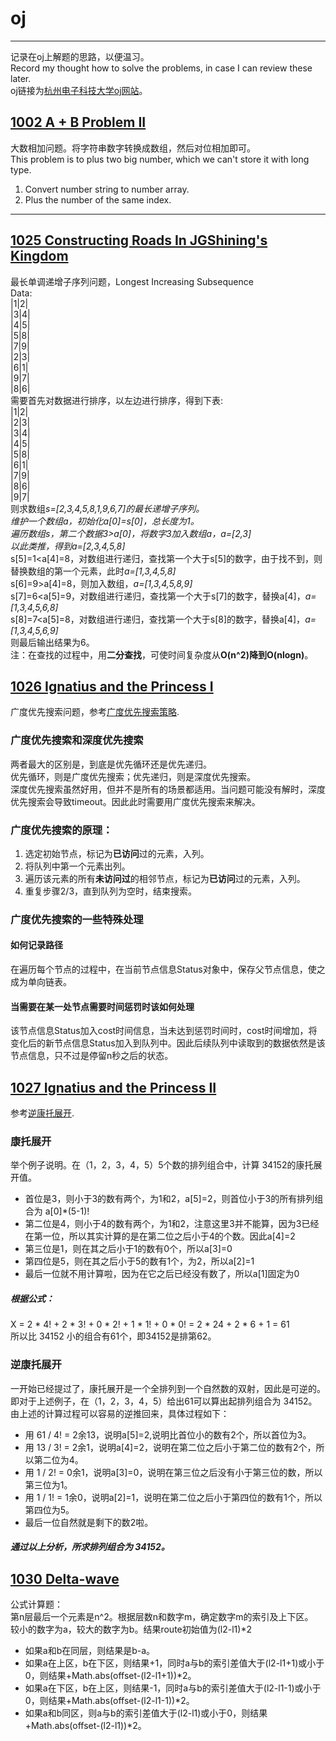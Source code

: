 # oj
---
记录在oj上解题的思路，以便温习。<br>
Record my thought how to solve the problems, in case I can review these later.<br>
oj链接为[杭州电子科技大学oj网站](http://acm.hdu.edu.cn/listproblem.php?vol=1)。

## [1002 A + B Problem II](http://acm.hdu.edu.cn/showproblem.php?pid=1002)
大数相加问题。将字符串数字转换成数组，然后对位相加即可。<br>
This problem is to plus two big number, which we can't store it with long type.
1. Convert number string to number array.
2. Plus the number of the same index.
---
## [1025 Constructing Roads In JGShining's Kingdom](http://acm.hdu.edu.cn/showproblem.php?pid=1025)
最长单调递增子序列问题，Longest Increasing Subsequence<br>
Data:<br>
|1|2|<br>
|3|4|<br>
|4|5|<br>
|5|8|<br>
|7|9|<br>
|2|3|<br>
|6|1|<br>
|9|7|<br>
|8|6|<br>
需要首先对数据进行排序，以左边进行排序，得到下表:<br>
|1|2|<br>
|2|3|<br>
|3|4|<br>
|4|5|<br>
|5|8|<br>
|6|1|<br>
|7|9|<br>
|8|6|<br>
|9|7|<br>
则求数组*s=[2,3,4,5,8,1,9,6,7]*的最长递增子序列。<br>
维护一个数组a，初始化a[0]=s[0]，总长度为1。<br>
遍历数组s，第二个数据3>a[0]，将数字3加入数组a，*a=[2,3]*<br>
以此类推，得到*a=[2,3,4,5,8]*<br>
s[5]=1<a[4]=8，对数组进行递归，查找第一个大于s[5]的数字，由于找不到，则替换数组的第一个元素，此时*a=[1,3,4,5,8]*<br>
s[6]=9>a[4]=8，则加入数组，*a=[1,3,4,5,8,9]*<br>
s[7]=6<a[5]=9，对数组进行递归，查找第一个大于s[7]的数字，替换a[4]，*a=[1,3,4,5,6,8]*<br>
s[8]=7<a[5]=8，对数组进行递归，查找第一个大于s[8]的数字，替换a[4]，*a=[1,3,4,5,6,9]*<br>
则最后输出结果为6。<br>
注：在查找的过程中，用**二分查找**，可使时间复杂度从**O(n^2)**降到**O(nlogn)**。

## [1026 Ignatius and the Princess I](http://acm.hdu.edu.cn/showproblem.php?pid=1026)
广度优先搜索问题，参考[广度优先搜索策略](https://blog.csdn.net/weixin_40953222/article/details/80544928).
### 广度优先搜索和深度优先搜索
两者最大的区别是，到底是优先循环还是优先递归。<br>
优先循环，则是广度优先搜索；优先递归，则是深度优先搜索。<br>
深度优先搜索虽然好用，但并不是所有的场景都适用。当问题可能没有解时，深度优先搜索会导致timeout。因此此时需要用广度优先搜索来解决。
### 广度优先搜索的原理：
1. 选定初始节点，标记为**已访问**过的元素，入列。
2. 将队列中第一个元素出列。
3. 遍历该元素的所有**未访问过**的相邻节点，标记为**已访问**过的元素，入列。
4. 重复步骤2/3，直到队列为空时，结束搜索。
### 广度优先搜索的一些特殊处理
#### 如何记录路径
在遍历每个节点的过程中，在当前节点信息Status对象中，保存父节点信息，使之成为单向链表。<br>
#### 当需要在某一处节点需要时间惩罚时该如何处理
该节点信息Status加入cost时间信息，当未达到惩罚时间时，cost时间增加，将变化后的新节点信息Status加入到队列中。因此后续队列中读取到的数据依然是该节点信息，只不过是停留n秒之后的状态。

## [1027 Ignatius and the Princess II](http://acm.hdu.edu.cn/showproblem.php?pid=1027)
参考[逆康托展开](https://blog.csdn.net/qq_40061421/article/details/81915838).

### 康托展开
举个例子说明。在（1，2，3，4，5）5个数的排列组合中，计算 34152的康托展开值。
* 首位是3，则小于3的数有两个，为1和2，a[5]=2，则首位小于3的所有排列组合为 a[0]*(5-1)!
* 第二位是4，则小于4的数有两个，为1和2，注意这里3并不能算，因为3已经在第一位，所以其实计算的是在第二位之后小于4的个数。因此a[4]=2
* 第三位是1，则在其之后小于1的数有0个，所以a[3]=0
* 第四位是5，则在其之后小于5的数有1个，为2，所以a[2]=1
* 最后一位就不用计算啦，因为在它之后已经没有数了，所以a[1]固定为0
##### 根据公式： 
X = 2 * 4! + 2 * 3! + 0 * 2! + 1 * 1! + 0 * 0! 
= 2 * 24 + 2 * 6 + 1 
= 61<br>
所以比 34152 小的组合有61个，即34152是排第62。

### 逆康托展开
一开始已经提过了，康托展开是一个全排列到一个自然数的双射，因此是可逆的。即对于上述例子，在（1，2，3，4，5）给出61可以算出起排列组合为 34152。由上述的计算过程可以容易的逆推回来，具体过程如下：
* 用 61 / 4! = 2余13，说明a[5]=2,说明比首位小的数有2个，所以首位为3。
* 用 13 / 3! = 2余1，说明a[4]=2，说明在第二位之后小于第二位的数有2个，所以第二位为4。
* 用 1 / 2! = 0余1，说明a[3]=0，说明在第三位之后没有小于第三位的数，所以第三位为1。
* 用 1 / 1! = 1余0，说明a[2]=1，说明在第二位之后小于第四位的数有1个，所以第四位为5。
* 最后一位自然就是剩下的数2啦。
##### 通过以上分析，所求排列组合为 34152。

## [1030 Delta-wave](http://acm.hdu.edu.cn/showproblem.php?pid=1030)
公式计算题：<br>
第n层最后一个元素是n^2。根据层数n和数字m，确定数字m的索引及上下区。<br>
较小的数字为a，较大的数字为b。结果route初始值为(l2-l1)*2<br>
* 如果a和b在同层，则结果是b-a。
* 如果a在上区，b在下区，则结果+1，同时a与b的索引差值大于(l2-l1+1)或小于0，则结果+Math.abs(offset-(l2-l1+1))*2。
* 如果a在下区，b在上区，则结果-1，同时a与b的索引差值大于(l2-l1-1)或小于0，则结果+Math.abs(offset-(l2-l1-1))*2。
* 如果a和b同区，则a与b的索引差值大于(l2-l1)或小于0，则结果+Math.abs(offset-(l2-l1))*2。
